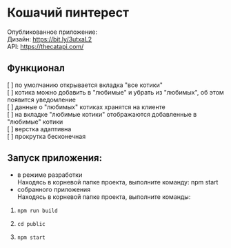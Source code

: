 # Кошачий пинтерест
Опубликованное приложение:  
Дизайн: https://bit.ly/3utxaL2  
API: https://thecatapi.com/  

## Функционал
[ ] по умолчанию открывается вкладка "все котики"  
[ ] котика можно добавить в "любимые" и убрать из "любимых", об этом появится уведомление  
[ ] данные о "любимых" котиках хранятся на клиенте  
[ ] на вкладке "любимые котики" отображаются добавленные в "любимые" котики  
[ ] верстка адаптивна  
[ ] прокрутка бесконечная  

## Запуск приложения:
- в режиме разработки  
Находясь в корневой папке проекта, выполните команду:    npm start
- собранного приложения  
Находясь в корневой папке проекта, выполните команды:
1.     npm run build
2.     cd public
3.     npm start
